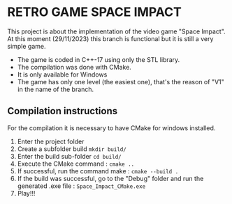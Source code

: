 
#      RETRO GAME SPACE IMPACT

This project is about the implementation of the video game "Space Impact".
At this moment (29/11/2023) this branch is functional but it is still a very simple game.
* The game is coded in C++-17 using only the STL library.
* The compilation was done with CMake.
* It is only available for Windows
* The game has only one level (the easiest one), that's the reason of "V1" in the name of the branch.

## Compilation instructions

For the compilation it is necessary to have CMake for windows installed.

1. Enter the project folder
2. Create a subfolder build `mkdir build/`
3. Enter the build sub-folder `cd build/`
4. Execute the CMake command : `cmake ..`
5. If successful, run the command make : `cmake --build .`
6. If the build was successful, go to the "Debug" folder and run the generated .exe file : `Space_Impact_CMake.exe`
7. Play!!!

